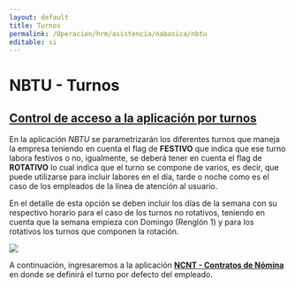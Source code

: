 ```yaml
---
layout: default
title: Turnos
permalink: /Operacion/hrm/asistencia/nabasica/nbtu
editable: si
---
```


# NBTU - Turnos

## [Control de acceso a la aplicación por turnos](http://docs.oasiscom.com/Operacion/hrm/asistencia/nabasica/nbtu#control-de-acceso-a-la-aplicaci%C3%B3n-por-turnos)

En la aplicación _NBTU_ se parametrizarán los diferentes turnos que maneja la empresa teniendo en cuenta el flag de **FESTIVO** que indica que ese turno labora festivos o no, igualmente, se deberá tener en cuenta el flag de **ROTATIVO** lo cual indica que el turno se compone de varios, es decir, que puede utilizarse para incluir labores en el día, tarde o noche como es el caso de los empleados de la línea de atención al usuario.  

En el detalle de esta opción se deben incluir los días de la semana con su respectivo horario para el caso de los turnos no rotativos, teniendo en cuenta que la semana empieza con Domingo (Renglón 1) y para los rotativos los turnos que componen la rotación.  

![](nbtu.png)

A continuación, ingresaremos a la aplicación [**NCNT - Contratos de Nómina**](http://docs.oasiscom.com/Operacion/hrm/nomina/nbasica/ncnt#control-de-acceso-a-la-aplicaci%C3%B3n-por-turnos) en donde se definirá el turno por defecto del empleado.  



